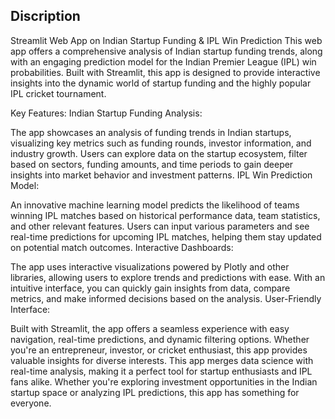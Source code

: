 ## Discription 
Streamlit Web App on Indian Startup Funding & IPL Win Prediction
This web app offers a comprehensive analysis of Indian startup funding trends, along with an engaging prediction model for the Indian Premier League (IPL) win probabilities. Built with Streamlit, this app is designed to provide interactive insights into the dynamic world of startup funding and the highly popular IPL cricket tournament.

Key Features:
Indian Startup Funding Analysis:

The app showcases an analysis of funding trends in Indian startups, visualizing key metrics such as funding rounds, investor information, and industry growth.
Users can explore data on the startup ecosystem, filter based on sectors, funding amounts, and time periods to gain deeper insights into market behavior and investment patterns.
IPL Win Prediction Model:

An innovative machine learning model predicts the likelihood of teams winning IPL matches based on historical performance data, team statistics, and other relevant features.
Users can input various parameters and see real-time predictions for upcoming IPL matches, helping them stay updated on potential match outcomes.
Interactive Dashboards:

The app uses interactive visualizations powered by Plotly and other libraries, allowing users to explore trends and predictions with ease.
With an intuitive interface, you can quickly gain insights from data, compare metrics, and make informed decisions based on the analysis.
User-Friendly Interface:

Built with Streamlit, the app offers a seamless experience with easy navigation, real-time predictions, and dynamic filtering options.
Whether you're an entrepreneur, investor, or cricket enthusiast, this app provides valuable insights for diverse interests.
This app merges data science with real-time analysis, making it a perfect tool for startup enthusiasts and IPL fans alike. Whether you're exploring investment opportunities in the Indian startup space or analyzing IPL predictions, this app has something for everyone.
